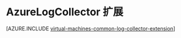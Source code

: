 <properties
   pageTitle="AzureLogCollector VM 扩展 | Azure"
   description="描述 AzureLogCollector VM 扩展，该扩展可以收集所有日志文件并将其置于 Azure 存储空间的一个位置。"
   services="virtual-machines-windows"
   documentationCenter="virtual-machines"
   authors="squillace"
   manager="timlt"
   editor=""/>

<tags
   ms.service="virtual-machines-windows"
   ms.date="05/26/2016"
   wacn.date="07/28/2016"/>


# AzureLogCollector 扩展

[AZURE.INCLUDE [virtual-machines-common-log-collector-extension](../../includes/virtual-machines-common-log-collector-extension.md)]

<!---HONumber=Mooncake_0118_2016-->